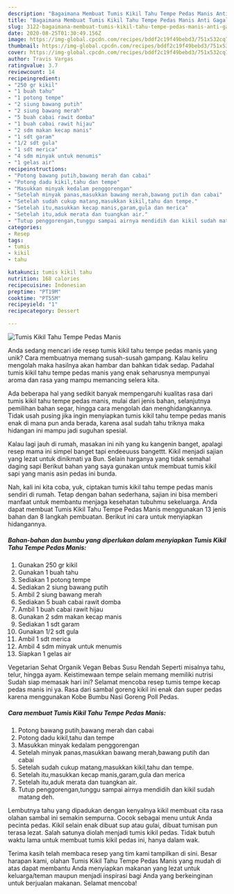 ```yaml
---
description: "Bagaimana Membuat Tumis Kikil Tahu Tempe Pedas Manis Anti Gagal"
title: "Bagaimana Membuat Tumis Kikil Tahu Tempe Pedas Manis Anti Gagal"
slug: 3122-bagaimana-membuat-tumis-kikil-tahu-tempe-pedas-manis-anti-gagal
date: 2020-08-25T01:30:49.156Z
image: https://img-global.cpcdn.com/recipes/bddf2c19f49bebd3/751x532cq70/tumis-kikil-tahu-tempe-pedas-manis-foto-resep-utama.jpg
thumbnail: https://img-global.cpcdn.com/recipes/bddf2c19f49bebd3/751x532cq70/tumis-kikil-tahu-tempe-pedas-manis-foto-resep-utama.jpg
cover: https://img-global.cpcdn.com/recipes/bddf2c19f49bebd3/751x532cq70/tumis-kikil-tahu-tempe-pedas-manis-foto-resep-utama.jpg
author: Travis Vargas
ratingvalue: 3.7
reviewcount: 14
recipeingredient:
- "250 gr kikil"
- "1 buah tahu"
- "1 potong tempe"
- "2 siung bawang putih"
- "2 siung bawang merah"
- "5 buah cabai rawit domba"
- "1 buah cabai rawit hijau"
- "2 sdm makan kecap manis"
- "1 sdt garam"
- "1/2 sdt gula"
- "1 sdt merica"
- "4 sdm minyak untuk menumis"
- "1 gelas air"
recipeinstructions:
- "Potong bawang putih,bawang merah dan cabai"
- "Potong dadu kikil,tahu dan tempe"
- "Masukkan minyak kedalam penggorengan"
- "Setelah minyak panas,masukkan bawang merah,bawang putih dan cabai"
- "Setelah sudah cukup matang,masukkan kikil,tahu dan tempe."
- "Setelah itu,masukkan kecap manis,garam,gula dan merica"
- "Setelah itu,aduk merata dan tuangkan air."
- "Tutup penggorengan,tunggu sampai airnya mendidih dan kikil sudah matang deh."
categories:
- Resep
tags:
- tumis
- kikil
- tahu

katakunci: tumis kikil tahu 
nutrition: 168 calories
recipecuisine: Indonesian
preptime: "PT19M"
cooktime: "PT55M"
recipeyield: "1"
recipecategory: Dessert

---
```



![Tumis Kikil Tahu Tempe Pedas Manis](https://img-global.cpcdn.com/recipes/bddf2c19f49bebd3/751x532cq70/tumis-kikil-tahu-tempe-pedas-manis-foto-resep-utama.jpg)

Anda sedang mencari ide resep tumis kikil tahu tempe pedas manis yang unik? Cara membuatnya memang susah-susah gampang. Kalau keliru mengolah maka hasilnya akan hambar dan bahkan tidak sedap. Padahal tumis kikil tahu tempe pedas manis yang enak seharusnya mempunyai aroma dan rasa yang mampu memancing selera kita.

Ada beberapa hal yang sedikit banyak mempengaruhi kualitas rasa dari tumis kikil tahu tempe pedas manis, mulai dari jenis bahan, selanjutnya pemilihan bahan segar, hingga cara mengolah dan menghidangkannya. Tidak usah pusing jika ingin menyiapkan tumis kikil tahu tempe pedas manis enak di mana pun anda berada, karena asal sudah tahu triknya maka hidangan ini mampu jadi suguhan spesial.

Kalau lagi jauh di rumah, masakan ini nih yang ku kangenin banget, apalagi resep mama ini simpel banget tapi endeeuuss bangettt. Kikil menjadi sajian yang lezat untuk dinikmati ya Bun. Selain harganya yang tidak semahal daging sapi Berikut bahan yang saya gunakan untuk membuat tumis kikil sapi yang manis asin pedas ini bunda.


Nah, kali ini kita coba, yuk, ciptakan tumis kikil tahu tempe pedas manis sendiri di rumah. Tetap dengan bahan sederhana, sajian ini bisa memberi manfaat untuk membantu menjaga kesehatan tubuhmu sekeluarga. Anda dapat membuat Tumis Kikil Tahu Tempe Pedas Manis menggunakan 13 jenis bahan dan 8 langkah pembuatan. Berikut ini cara untuk menyiapkan hidangannya.

<!--inarticleads1-->

##### Bahan-bahan dan bumbu yang diperlukan dalam menyiapkan Tumis Kikil Tahu Tempe Pedas Manis:

1. Gunakan 250 gr kikil
1. Gunakan 1 buah tahu
1. Sediakan 1 potong tempe
1. Sediakan 2 siung bawang putih
1. Ambil 2 siung bawang merah
1. Sediakan 5 buah cabai rawit domba
1. Ambil 1 buah cabai rawit hijau
1. Gunakan 2 sdm makan kecap manis
1. Sediakan 1 sdt garam
1. Gunakan 1/2 sdt gula
1. Ambil 1 sdt merica
1. Ambil 4 sdm minyak untuk menumis
1. Siapkan 1 gelas air


Vegetarian Sehat Organik Vegan Bebas Susu Rendah Seperti misalnya tahu, telur, hingga ayam. Keistimewaan tempe selain memang memiliki nutrisi Sudah siap memasak hari ini? Selamat mencoba resep tumis tempe kecap pedas manis ini ya. Rasa dari sambal goreng kikil ini enak dan super pedas karena menggunakan Kobe Bumbu Nasi Goreng Poll Pedas. 

<!--inarticleads2-->

##### Cara membuat Tumis Kikil Tahu Tempe Pedas Manis:

1. Potong bawang putih,bawang merah dan cabai
1. Potong dadu kikil,tahu dan tempe
1. Masukkan minyak kedalam penggorengan
1. Setelah minyak panas,masukkan bawang merah,bawang putih dan cabai
1. Setelah sudah cukup matang,masukkan kikil,tahu dan tempe.
1. Setelah itu,masukkan kecap manis,garam,gula dan merica
1. Setelah itu,aduk merata dan tuangkan air.
1. Tutup penggorengan,tunggu sampai airnya mendidih dan kikil sudah matang deh.


Lembutnya tahu yang dipadukan dengan kenyalnya kikil membuat cita rasa olahan sambal ini semakin sempurna. Cocok sebagai menu untuk Anda pecinta pedas. Kikil selain enak dibuat sup atau gulai, dibuat tumisan pun terasa lezat. Salah satunya diolah menjadi tumis kikil pedas. Tidak butuh waktu lama untuk membuat tumis kikil pedas ini, hanya dalam wak. 

Terima kasih telah membaca resep yang tim kami tampilkan di sini. Besar harapan kami, olahan Tumis Kikil Tahu Tempe Pedas Manis yang mudah di atas dapat membantu Anda menyiapkan makanan yang lezat untuk keluarga/teman maupun menjadi inspirasi bagi Anda yang berkeinginan untuk berjualan makanan. Selamat mencoba!
